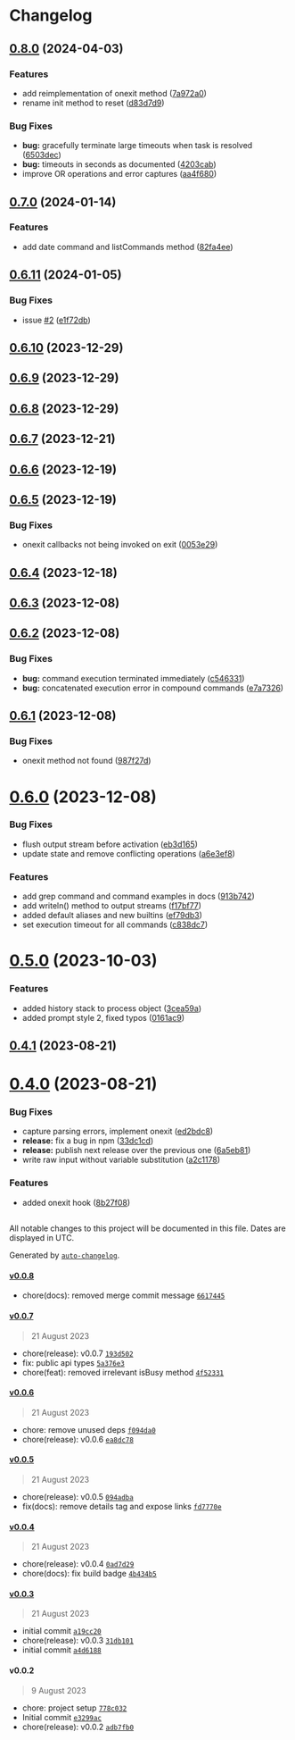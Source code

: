 # Changelog

## [0.8.0](https://github.com/henryhale/viteshell/compare/v0.7.0...v0.8.0) (2024-04-03)


### Features

* add reimplementation of onexit method ([7a972a0](https://github.com/henryhale/viteshell/commit/7a972a0353c5c5e48a667c2eb65eeb76965fdd7b))
* rename init method to reset ([d83d7d9](https://github.com/henryhale/viteshell/commit/d83d7d9b9bdfcce8319b4e917525317c8590ae28))


### Bug Fixes

* **bug:** gracefully terminate large timeouts when task is resolved ([6503dec](https://github.com/henryhale/viteshell/commit/6503dec80a5e3d1fd26357c2eb8c446d3b50c941))
* **bug:** timeouts in seconds as documented ([4203cab](https://github.com/henryhale/viteshell/commit/4203cabbf9626f83e7689c79d7221e0e1f9ed91c))
* improve OR operations and error captures ([aa4f680](https://github.com/henryhale/viteshell/commit/aa4f68014bfa18b0cf710659922f588a4f29cbdf))

## [0.7.0](https://github.com/henryhale/viteshell/compare/v0.6.11...v0.7.0) (2024-01-14)


### Features

* add date command and listCommands method ([82fa4ee](https://github.com/henryhale/viteshell/commit/82fa4ee1144e276aab3a88d6ff7854364ba889c6))

## [0.6.11](https://github.com/henryhale/viteshell/compare/v0.6.10...v0.6.11) (2024-01-05)


### Bug Fixes

* issue [#2](https://github.com/henryhale/viteshell/issues/2) ([e1f72db](https://github.com/henryhale/viteshell/commit/e1f72dbff86f20b4d56863297d6571a96c4ee412))

## [0.6.10](https://github.com/henryhale/viteshell/compare/v0.6.9...v0.6.10) (2023-12-29)

## [0.6.9](https://github.com/henryhale/viteshell/compare/v0.6.8...v0.6.9) (2023-12-29)

## [0.6.8](https://github.com/henryhale/viteshell/compare/v0.6.7...v0.6.8) (2023-12-29)

## [0.6.7](https://github.com/henryhale/viteshell/compare/v0.6.6...v0.6.7) (2023-12-21)

## [0.6.6](https://github.com/henryhale/viteshell/compare/v0.6.5...v0.6.6) (2023-12-19)

## [0.6.5](https://github.com/henryhale/viteshell/compare/v0.6.4...v0.6.5) (2023-12-19)


### Bug Fixes

* onexit callbacks not being invoked on exit ([0053e29](https://github.com/henryhale/viteshell/commit/0053e2966cca07f2bc261fb2987956fb724a0438))

## [0.6.4](https://github.com/henryhale/viteshell/compare/v0.6.3...v0.6.4) (2023-12-18)

## [0.6.3](https://github.com/henryhale/viteshell/compare/v0.6.2...v0.6.3) (2023-12-08)

## [0.6.2](https://github.com/henryhale/viteshell/compare/v0.6.1...v0.6.2) (2023-12-08)


### Bug Fixes

* **bug:** command execution terminated immediately ([c546331](https://github.com/henryhale/viteshell/commit/c546331c457734c0b12b4885220c508ee5cd6b73))
* **bug:** concatenated execution error in compound commands ([e7a7326](https://github.com/henryhale/viteshell/commit/e7a732694b06d28097bb02656101176e995a1c11))

## [0.6.1](https://github.com/henryhale/viteshell/compare/v0.6.0...v0.6.1) (2023-12-08)


### Bug Fixes

* onexit method not found ([987f27d](https://github.com/henryhale/viteshell/commit/987f27dcfd80820e39af35e006967ee5fb9c4539))

# [0.6.0](https://github.com/henryhale/viteshell/compare/v0.5.0...v0.6.0) (2023-12-08)


### Bug Fixes

* flush output stream before activation ([eb3d165](https://github.com/henryhale/viteshell/commit/eb3d165821dafc82497b82210e80f1e09aead7f2))
* update state and remove conflicting operations ([a6e3ef8](https://github.com/henryhale/viteshell/commit/a6e3ef805c3e2e7fc0ad2da43c863607acabe919))


### Features

* add grep command and command examples in docs ([913b742](https://github.com/henryhale/viteshell/commit/913b7422906d28a9f05ef7baf4d026690691122a))
* add writeln() method to output streams ([f17bf77](https://github.com/henryhale/viteshell/commit/f17bf770f330cf20f6db0f82af107f8e6c21f562))
* added default aliases and new builtins ([ef79db3](https://github.com/henryhale/viteshell/commit/ef79db3603de45ff103f87c1469a71942e74f05d))
* set execution timeout for all commands ([c838dc7](https://github.com/henryhale/viteshell/commit/c838dc7caac6e75a929936d89763664e5e666fb9))

# [0.5.0](https://github.com/henryhale/viteshell/compare/v0.4.1...v0.5.0) (2023-10-03)


### Features

* added history stack to process object ([3cea59a](https://github.com/henryhale/viteshell/commit/3cea59a1bfc1e7f5e2c9a84b79171d13d9700a4d))
* added prompt style 2, fixed typos ([0161ac9](https://github.com/henryhale/viteshell/commit/0161ac9ad8b888f6f574ecb21ee03af5e68669e1))

## [0.4.1](https://github.com/henryhale/viteshell/compare/v0.4.0...v0.4.1) (2023-08-21)

# [0.4.0](https://github.com/henryhale/viteshell/compare/v0.0.8...v0.4.0) (2023-08-21)


### Bug Fixes

* capture parsing errors, implement onexit ([ed2bdc8](https://github.com/henryhale/viteshell/commit/ed2bdc849cfd6c07a64a7f7f8ca8d8064ac10ac1))
* **release:** fix a bug in npm ([33dc1cd](https://github.com/henryhale/viteshell/commit/33dc1cd39909886d202bc614772f897456aa27f9))
* **release:** publish next release over the previous one ([6a5eb81](https://github.com/henryhale/viteshell/commit/6a5eb81afe18ff1329d4dbc8c33bf2c5db306feb))
* write raw input without variable substitution ([a2c1178](https://github.com/henryhale/viteshell/commit/a2c11785c4aa107f17af283238d623c7ddd9ab69))


### Features

* added onexit hook ([8b27f08](https://github.com/henryhale/viteshell/commit/8b27f0846235d065655cdacc166d671e827386ab))

##

All notable changes to this project will be documented in this file. Dates are displayed in UTC.

Generated by [`auto-changelog`](https://github.com/CookPete/auto-changelog).

#### [v0.0.8](https://github.com/henryhale/viteshell/compare/v0.0.7...v0.0.8)

- chore(docs): removed merge commit message [`6617445`](https://github.com/henryhale/viteshell/commit/6617445bdbe31fe632061d63e522aa6abbef8bd6)

#### [v0.0.7](https://github.com/henryhale/viteshell/compare/v0.0.6...v0.0.7)

> 21 August 2023

- chore(release): v0.0.7 [`193d502`](https://github.com/henryhale/viteshell/commit/193d502f5c3777219f5d529d9768a9187566d761)
- fix: public api types [`5a376e3`](https://github.com/henryhale/viteshell/commit/5a376e3cf951854e47600ed83f4d496abb8575eb)
- chore(feat): removed irrelevant isBusy method [`4f52331`](https://github.com/henryhale/viteshell/commit/4f52331cec692850a3fb38b63d0adf9c6d1781bc)

#### [v0.0.6](https://github.com/henryhale/viteshell/compare/v0.0.5...v0.0.6)

> 21 August 2023

- chore: remove unused deps [`f094da0`](https://github.com/henryhale/viteshell/commit/f094da0019e343067be8e30e4fc21dd2b6763f41)
- chore(release): v0.0.6 [`ea8dc78`](https://github.com/henryhale/viteshell/commit/ea8dc782b149c06ad38ed0a8823adfd832497436)

#### [v0.0.5](https://github.com/henryhale/viteshell/compare/v0.0.4...v0.0.5)

> 21 August 2023

- chore(release): v0.0.5 [`094adba`](https://github.com/henryhale/viteshell/commit/094adba34b0848fd71f776d3e726ac09639264b4)
- fix(docs): remove details tag and expose links [`fd7770e`](https://github.com/henryhale/viteshell/commit/fd7770e37a772a10d0861e71426015fcae5b3dcb)

#### [v0.0.4](https://github.com/henryhale/viteshell/compare/v0.0.3...v0.0.4)

> 21 August 2023

- chore(release): v0.0.4 [`0ad7d29`](https://github.com/henryhale/viteshell/commit/0ad7d29149feb6558f4510ebdc29b9e553991178)
- chore(docs): fix build badge [`4b434b5`](https://github.com/henryhale/viteshell/commit/4b434b518266ef461a8e3ed0918df957fcf5c674)

#### [v0.0.3](https://github.com/henryhale/viteshell/compare/v0.0.2...v0.0.3)

> 21 August 2023

- initial commit [`a19cc20`](https://github.com/henryhale/viteshell/commit/a19cc20161320bd60b53f062c2daadaa382ea41c)
- chore(release): v0.0.3 [`31db101`](https://github.com/henryhale/viteshell/commit/31db101b8ec0425af2b9cbb0931a228d6118e873)
- initial commit [`a4d6188`](https://github.com/henryhale/viteshell/commit/a4d618827759fbb84f30b5d15757e4e509ef9d90)

#### v0.0.2

> 9 August 2023

- chore: project setup [`778c032`](https://github.com/henryhale/viteshell/commit/778c032afac4a9d2350d028693eafab87c56abab)
- Initial commit [`e3299ac`](https://github.com/henryhale/viteshell/commit/e3299acb036952467d18a61846279806f53d6d45)
- chore(release): v0.0.2 [`adb7fb0`](https://github.com/henryhale/viteshell/commit/adb7fb085bc971f18939bd9eb96a92e723adecff)
